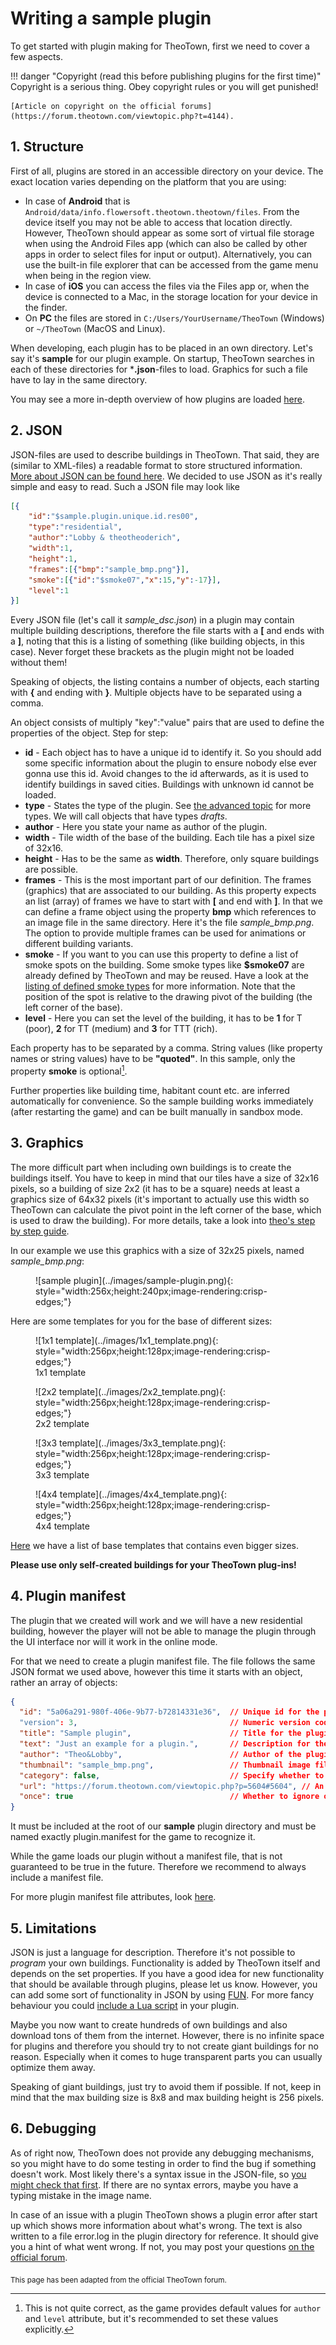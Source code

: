 # Writing a sample plugin

To get started with plugin making for TheoTown, first we need to cover a few aspects.

!!! danger "Copyright (read this before publishing plugins for the first time)"
    Copyright is a serious thing. Obey copyright rules or you will get punished!

    [Article on copyright on the official forums](https://forum.theotown.com/viewtopic.php?t=4144).

## 1. Structure
First of all, plugins are stored in an accessible directory on your device. The exact location varies depending on the platform that you are using:

* In case of **Android** that is `Android/data/info.flowersoft.theotown.theotown/files`. From the device itself you may not be able to access that location directly. However, TheoTown should appear as some sort of virtual file storage when using the Android Files app (which can also be called by other apps in order to select files for input or output). Alternatively, you can use the built-in file explorer that can be accessed from the game menu when being in the region view.
* In case of **iOS** you can access the files via the Files app or, when the device is connected to a Mac, in the storage location for your device in the finder.
* On **PC** the files are stored in `C:/Users/YourUsername/TheoTown` (Windows) or `~/TheoTown` (MacOS and Linux).

When developing, each plugin has to be placed in an own directory. Let's say it's **sample** for our plugin example. On startup, TheoTown searches in each of these directories for ***.json**-files to load. Graphics for such a file have to lay in the same directory.

You may see a more in-depth overview of how plugins are loaded [here](../reference/technical/loading-order.md).

## 2. JSON
JSON-files are used to describe buildings in TheoTown. That said, they are (similar to XML-files) a readable format to store structured information.
[More about JSON can be found here](https://en.wikipedia.org/wiki/JSON).
We decided to use JSON as it's really simple and easy to read. Such a JSON file may look like
```json
[{
    "id":"$sample.plugin.unique.id.res00",
    "type":"residential",
    "author":"Lobby & theotheoderich",
    "width":1,
    "height":1,
    "frames":[{"bmp":"sample_bmp.png"}],
    "smoke":[{"id":"$smoke07","x":15,"y":-17}],
    "level":1
}]
```
Every JSON file (let's call it *sample_dsc.json*) in a plugin may contain multiple building descriptions, therefore the file starts with a **[** and ends with a **]**, noting that this is a listing of something (like building objects, in this case). Never forget these brackets as the plugin might not be loaded without them!

Speaking of objects, the listing contains a number of objects, each starting with **{** and ending with **}**. Multiple objects have to be separated using a comma.

An object consists of multiply "key":"value" pairs that are used to define the properties of the object. Step for step:

* **id** - Each object has to have a unique id to identify it. So you should add some specific information about the plugin to ensure nobody else ever gonna use this id. Avoid changes to the id afterwards, as it is used to identify buildings in saved cities. Buildings with unknown id cannot be loaded.
* **type** - States the type of the plugin. See [the advanced topic](https://www.theotown.com/forum/viewtopic.php?f=41&t=1355) for more types. We will call objects that have types _drafts_.
* **author** - Here you state your name as author of the plugin.
* **width** - Tile width of the base of the building. Each tile has a pixel size of 32x16.
* **height** - Has to be the same as **width**. Therefore, only square buildings are possible.
* **frames** - This is the most important part of our definition. The frames (graphics) that are associated to our building. As this property expects an list (array) of frames we have to start with **[** and end with **]**. In that we can define a frame object using the property **bmp** which references to an image file in the same directory. Here it's the file *sample_bmp.png*. The option to provide multiple frames can be used for animations or different building variants.
* **smoke** - If you want to you can use this property to define a list of smoke spots on the building. Some smoke types like **$smoke07** are already defined by TheoTown and may be reused.
Have a look at the [listing of defined smoke types](https://forum.theotown.com/viewtopic.php?p=6653#6653) for more information.
Note that the position of the spot is relative to the drawing pivot of the building (the left corner of the base).
* **level** - Here you can set the level of the building, it has to be **1** for T (poor), **2** for TT (medium) and **3** for TTT (rich).

Each property has to be separated by a comma. String values (like property names or string values) have to be **"**quoted**"**.
In this sample, only the property **smoke** is optional[^1].

[^1]: This is not quite correct, as the game provides default values for `author` and `level` attribute, but it's recommended to
set these values explicitly.

Further properties like building time, habitant count etc. are inferred automatically for convenience. So the sample building works immediately (after restarting the game) and can be built manually in sandbox mode.


## 3. Graphics
The more difficult part when including own buildings is to create the buildings itself. You have to keep in mind that our tiles have a size of 32x16 pixels, so a building of size 2x2 (it has to be a square) needs at least a graphics size of 64x32 pixels (it's important to actually use this width so TheoTown can calculate the pivot point in the left corner of the base, which is used to draw the building).
For more details, take a look into [theo's step by step guide](https://forum.theotown.com/viewtopic.php?p=5712#5712).

<!--
Here an illustration how to measure the coordinates for the smoke of the given sample:

TODO: image is gone
![image](images/...)

The red pixel is the pivot point of our building while the blue pixel is where we want to place our smoke.

-->

In our example we use this graphics with a size of 32x25 pixels, named *sample_bmp.png*: 

<figure markdown="block">
![sample plugin](../images/sample-plugin.png){: style="width:256x;height:240px;image-rendering:crisp-edges;"}
</figure>

Here are some templates for you for the base of different sizes:

<!-- Do not tabulate these or it breaks-->
<div class="grid cards" markdown="block">
<figure markdown="block">
![1x1 template](../images/1x1_template.png){: style="width:256px;height:128px;image-rendering:crisp-edges;"}
<figcaption>1x1 template</figcaption>
</figure>

<figure markdown="block">
![2x2 template](../images/2x2_template.png){: style="width:256px;height:128px;image-rendering:crisp-edges;"}
<figcaption>2x2 template</figcaption>
</figure>

<figure markdown="block">
![3x3 template](../images/3x3_template.png){: style="width:256px;height:128px;image-rendering:crisp-edges;"}
<figcaption>3x3 template</figcaption>
</figure>

<figure markdown="block">
![4x4 template](../images/4x4_template.png){: style="width:256px;height:128px;image-rendering:crisp-edges;"}
<figcaption>4x4 template</figcaption>
</figure>
</div>

[Here](https://forum.theotown.com/viewtopic.php?f=41&t=3207) we have a list of base templates that contains even bigger sizes.

**Please use only self-created buildings for your TheoTown plug-ins!**

## 4. Plugin manifest
The plugin that we created will work and we will have a new residential building, however the player will not be able to manage
the plugin through the UI interface nor will it work in the online mode.

For that we need to create a plugin manifest file. The file follows the same JSON format we used above, however this time
it starts with an object, rather an array of objects:

```json title="plugin.manifest"
{
  "id": "5a06a291-980f-406e-9b77-b72814331e36",  // Unique id for the plugin, used https://www.uuidgenerator.net/
  "version": 3,                                  // Numeric version code
  "title": "Sample plugin",                      // Title for the plugin
  "text": "Just an example for a plugin.",       // Description for the plugin (optional)
  "author": "Theo&Lobby",                        // Author of the plugin
  "thumbnail": "sample_bmp.png",                 // Thumbnail image file (optional)
  "category": false,                             // Specify whether to show a category for the plugin (optional)
  "url": "https://forum.theotown.com/viewtopic.php?p=5604#5604", // An URL where to get the plugin (optional)
  "once": true                                   // Whether to ignore other occurrences of this plugin
}
```

It must be included at the root of our **sample** plugin directory and must be named exactly plugin.manifest for the game to recognize it.

While the game loads our plugin without a manifest file, that is not guaranteed to be true in the future. Therefore we recommend to always include a manifest file.

For more plugin manifest file attributes, look [here](../manifest.md).

## 5. Limitations
JSON is just a language for description. Therefore it's not possible to *program* your own buildings. Functionality is added by TheoTown itself and depends on the set properties. If you have a good idea for new functionality that should be available through plugins, please let us know.
However, you can add some sort of functionality in JSON by using [FUN](https://forum.theotown.com/viewtopic.php?f=81&t=4301).
For more fancy behaviour you could [include a Lua script](https://forum.theotown.com/viewtopic.php?f=115&t=9295) in your plugin.

Maybe you now want to create hundreds of own buildings and also download tons of them from the internet. However, there is no infinite space for plugins and therefore you should try to not create giant buildings for no reason. Especially when it comes to huge transparent parts you can usually optimize them away.

Speaking of giant buildings, just try to avoid them if possible. If not, keep in mind that the max building size is 8x8 and max building height is 256 pixels.

## 6. Debugging
As of right now, TheoTown does not provide any debugging mechanisms, so you might have to do some testing in order to find the bug if something doesn't work. Most likely there's a syntax issue in the JSON-file, so [you might check that first](https://jsonlint.com/). If there are no syntax errors, maybe you have a typing mistake in the image name.

In case of an issue with a plugin TheoTown shows a plugin error after start up which shows more information about what's wrong.
The text is also written to a file error.log in the plugin directory for reference. It should give you a hint of what went wrong.
If not, you may post your questions [on the official forum](https://forum.theotown.com/viewforum.php?f=42).

<sub>This page has been adapted from the official TheoTown forum.</sub>
